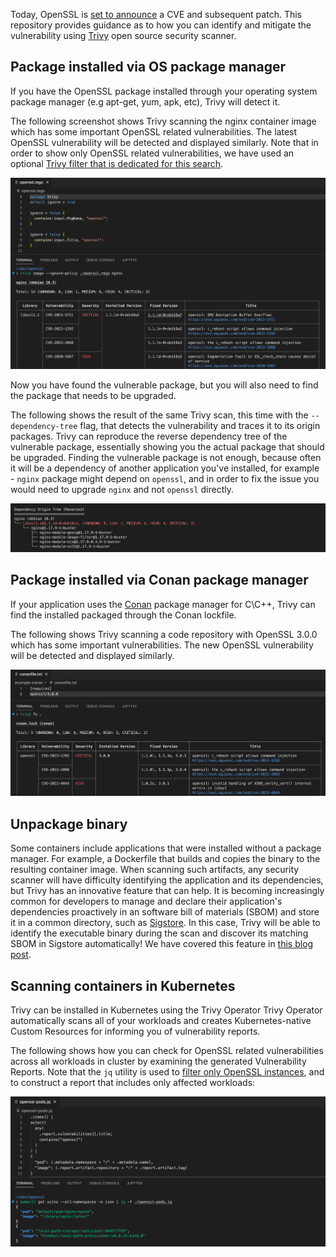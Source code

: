 Today, OpenSSL is [set to announce](https://blog.aquasec.com/openssl-vulnerability-2022) a CVE and subsequent patch. This repository provides guidance as to how you can identify and mitigate the vulnerability using [Trivy](https://trivy.dev/) open source security scanner. 

## Package installed via OS package manager

If you have the OpenSSL package installed through your operating system package manager (e.g apt-get, yum, apk, etc), Trivy will detect it.

The following screenshot shows Trivy scanning the nginx container image which has some important OpenSSL related vulnerabilities. The latest OpenSSL vulnerability will be detected and displayed similarly. Note that in order to show only OpenSSL related vulnerabilities, we have used an optional [Trivy filter that is dedicated for this search](openssl.rego).

![](image-opa.png)

Now you have found the vulnerable package, but you will also need to find the package that needs to be upgraded. 

The following shows the result of the same Trivy scan, this time with the `--dependency-tree` flag, that detects the vulnerability and traces it to its origin packages. Trivy can reproduce the reverse dependency tree of the vulnerable package, essentially showing you the actual package that should be upgraded. Finding the vulnerable package is not enough, because often it will be a dependency of another application you've installed, for example - `nginx` package might depend on `openssl`, and in order to fix the issue you would need to upgrade `nginx` and not `openssl` directly.

![](dependency-tree.png)

## Package installed via Conan package manager

If your application uses the [Conan](https://conan.io/) package manager for C\C++, Trivy can find the installed packaged through the Conan lockfile.

The following shows Trivy scanning a code repository with OpenSSL 3.0.0 which has some important vulnerabilities. The new OpenSSL vulnerability will be detected and displayed similarly.

![](conan.png)

## Unpackage binary

Some containers include applications that were installed without a package manager. For example, a Dockerfile that builds and copies the binary to the resulting container image.
When scanning such artifacts, any security scanner will have difficulty identifying the application and its dependencies, but Trivy has an innovative feature that can help.
It is becoming increasingly common for developers to manage and declare their application's dependencies proactively in an software bill of materials (SBOM) and store it in a common directory, such as [Sigstore](https://sigstore.dev). In this case, Trivy will be able to identify the executable binary during the scan and discover its matching SBOM in Sigstore automatically! We have covered this feature in [this blog post]().

## Scanning containers in Kubernetes

Trivy can be installed in Kubernetes using the Trivy Operator Trivy Operator automatically scans all of your workloads and creates Kubernetes-native Custom Resources for informing you of vulnerability reports.

The following shows how you can check for OpenSSL related vulnerabilities across all workloads in cluster by examining the generated Vulnerability Reports. Note that the `jq` utility is used to [filter only OpenSSL instances](openssl-pods.jq), and to construct a report that includes only affected workloads:

![](k8s-jq.png)
